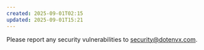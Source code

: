 ```yaml
---
created: 2025-09-01T02:15
updated: 2025-09-01T15:21
---
```

Please report any security vulnerabilities to security@dotenvx.com. 
